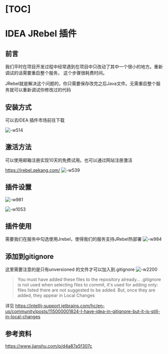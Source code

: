 # [TOC]
# IDEA JRebel 插件

## 前言
我们平时在项目开发过程中经常遇到在项目中只改动了其中一个很小的地方。重新调试的话需要重启整个服务， 这个步骤很耗费时间。

JRebel就是解决这个问题的，你只需要保存改完之后Java文件。无需重启整个服务就可以重新调试你修改过的代码

## 安装方式
可以去IDEA 插件市场前往下载

![-w514](http://it-learn.oss-cn-beijing.aliyuncs.com/2020/04/09/15863158778332.jpg)


## 激活方法
可以使用邮箱注册实现10天的免费试用。也可以通过网站注册激活

https://jrebel.qekang.com/
![-w539](http://it-learn.oss-cn-beijing.aliyuncs.com/2020/04/09/15863623230905.jpg)



## 插件设置
![-w981](http://it-learn.oss-cn-beijing.aliyuncs.com/2020/04/09/15863521583133.jpg)

![-w1053](http://it-learn.oss-cn-beijing.aliyuncs.com/2020/04/09/15863623674785.jpg)

## 插件使用
需要我们在服务中勾选使用Jrebel，使得我们的服务支持JRebel热部署
![-w984](http://it-learn.oss-cn-beijing.aliyuncs.com/2020/04/09/15863522300753.jpg)


## 添加到gitignore

这里需要注意的是只有unversioned 的文件才可以加入到.gitignore
![-w2200](http://it-learn.oss-cn-beijing.aliyuncs.com/2020/04/09/15863617976999.jpg)

>You must have added these files to the repository already... .gitignore is not used when selecting files to commit, it's used for adding only: files listed there are not suggested to be added. But, once they are added, they appear in Local Changes

详见
https://intellij-support.jetbrains.com/hc/en-us/community/posts/115000001824-I-have-idea-in-gitignore-but-it-is-still-in-local-changes
## 参考资料
https://www.jianshu.com/p/d4a87a5f307c
